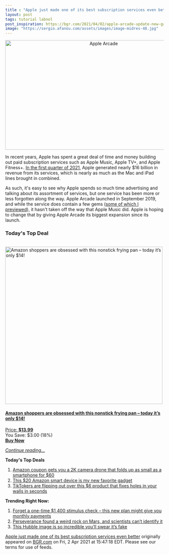 ```yaml
---
title : "Apple just made one of its best subscription services even better"
layout: post
tags: tutorial labnol
post_inspiration: https://bgr.com/2021/04/02/apple-arcade-update-new-games-2021/
image: "https://sergio.afanou.com/assets/images/image-midres-48.jpg"
---
```


<center><a href="https://bgr.com/2021/04/02/apple-arcade-update-new-games-2021/" class="bgr-rss-featured-image bgr-rss-test-class"><img loading="lazy" width="610" height="348" src="https://bgr.com/wp-content/uploads/2021/04/Apple-Arcade-Fruit-Ninja.jpg?quality=70&amp;strip=all&amp;w=610" class="attachment-feed_normal size-feed_normal wp-post-image" alt="Apple Arcade" loading="lazy" srcset="https://bgr.com/wp-content/uploads/2021/04/Apple-Arcade-Fruit-Ninja.jpg 1306w, https://bgr.com/wp-content/uploads/2021/04/Apple-Arcade-Fruit-Ninja.jpg?resize=150,85 150w, https://bgr.com/wp-content/uploads/2021/04/Apple-Arcade-Fruit-Ninja.jpg?resize=300,171 300w, https://bgr.com/wp-content/uploads/2021/04/Apple-Arcade-Fruit-Ninja.jpg?resize=768,438 768w, https://bgr.com/wp-content/uploads/2021/04/Apple-Arcade-Fruit-Ninja.jpg?resize=1024,583 1024w, https://bgr.com/wp-content/uploads/2021/04/Apple-Arcade-Fruit-Ninja.jpg?resize=610,348 610w, https://bgr.com/wp-content/uploads/2021/04/Apple-Arcade-Fruit-Ninja.jpg?resize=664,378 664w, https://bgr.com/wp-content/uploads/2021/04/Apple-Arcade-Fruit-Ninja.jpg?resize=1200,684 1200w, https://bgr.com/wp-content/uploads/2021/04/Apple-Arcade-Fruit-Ninja.jpg?resize=782,445 782w, https://bgr.com/wp-content/uploads/2021/04/Apple-Arcade-Fruit-Ninja.jpg?resize=827,471 827w, https://bgr.com/wp-content/uploads/2021/04/Apple-Arcade-Fruit-Ninja.jpg?resize=800,456 800w" sizes="(max-width: 610px) 100vw, 610px" title="Apple Arcade" /></a></center><p>In recent years, Apple has spent a great deal of time and money building out paid subscription services such as Apple Music, Apple TV+, and Apple Fitness+. <a href="https://www.apple.com/newsroom/2021/01/apple-reports-first-quarter-results/">In the first quarter of 2021</a>, Apple generated nearly $16 billion in revenue from its services, which is nearly as much as the Mac and iPad lines brought in combined.</p>
<p>As such, it's easy to see why Apple spends so much time advertising and talking about its assortment of services, but one service has been more or less forgotten along the way. Apple Arcade launched in September 2019, and while the service does contain a few gems (<a href="https://bgr.com/2019/09/16/apple-arcade-preview-release-date-launch-titles/">some of which I previewed</a>), it hasn't taken off the way that Apple Music did. Apple is hoping to change that by giving Apple Arcade its biggest expansion since its launch.</p>
<h3>Today's Top Deal</h3>
<p><a href="https://www.amazon.com/Carote-Stone-Derived-Non-Stick-Switzerland-Including/dp/B0732NXYNS?tag=b0c55topdeals-20"><br><img height="500px" width="500px" src="https://m.media-amazon.com/images/I/41WpDGJAThL.jpg" alt="Amazon shoppers are obsessed with this nonstick frying pan &ndash; today it&rsquo;s only $14!"><br></a></p>
<h4><a href="https://www.amazon.com/Carote-Stone-Derived-Non-Stick-Switzerland-Including/dp/B0732NXYNS?tag=b0c55rss-20">Amazon shoppers are obsessed with this nonstick frying pan &ndash; today it&rsquo;s only $14!</a></h4>
<p><a href="https://www.amazon.com/Carote-Stone-Derived-Non-Stick-Switzerland-Including/dp/B0732NXYNS?tag=b0c55rss-20">Price: <strong>$13.99</strong></a><br><span>You Save: $3.00 (18%)</span><br><strong><a href="https://www.amazon.com/Carote-Stone-Derived-Non-Stick-Switzerland-Including/dp/B0732NXYNS?tag=b0c55rss-20">Buy Now</a></strong></p>
<p><a href="https://bgr.com/2021/04/02/apple-arcade-update-new-games-2021/" class="more-link"><em>Continue reading...</em></a></p>

<p><strong>Today's Top Deals</strong></p>
<ol>
<li><a href="https://bgr.com/2021/04/01/drone-with-camera-on-amazon-prime-coupon-lowest-price/?utm_source=rss&#038;utm_campaign=topdeals">Amazon coupon gets you a 2K camera drone that folds up as small as a smartphone for $60</a></li>
<li><a href="https://bgr.com/2021/04/02/best-amazon-devices-dash-smart-shelf-deals/?utm_source=rss&#038;utm_campaign=topdeals">This $20 Amazon smart device is my new favorite gadget</a></li>
<li><a href="https://bgr.com/2021/04/02/how-to-fix-a-hole-in-the-wall-fast-and-cheap-amazon-prime-deal-3m-small-hole-repair-kit/?utm_source=rss&#038;utm_campaign=topdeals">TikTokers are flipping out over this $6 product that fixes holes in your walls in seconds</a></li>
</ol>

<p><strong>Trending Right Now:</strong></p>
<ol>
<li><a href="https://bgr.com/2021/04/02/new-stimulus-check-senate-democrats-want-recurring-covid-19-payments/">Forget a one-time $1,400 stimulus check &#8211; this new plan might give you monthly payments</a></li>
<li><a href="https://bgr.com/2021/04/01/mars-rock-perseverance-mystery/">Perseverance found a weird rock on Mars, and scientists can&#8217;t identify it</a></li>
<li><a href="https://bgr.com/2021/04/02/hubble-photo-veil-nebula/">This Hubble image is so incredible you&#8217;ll swear it&#8217;s fake</a></li>
</ol>
<p><a href="https://bgr.com/2021/04/02/apple-arcade-update-new-games-2021/">Apple just made one of its best subscription services even better</a> originally appeared on <a href="http://bgr.com">BGR.com</a> on Fri, 2 Apr 2021 at 15:47:18 EDT. Please see our terms for use of feeds.</p>